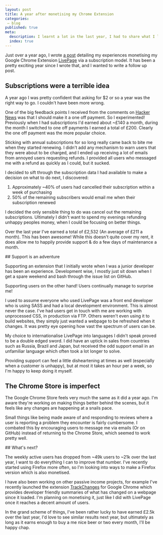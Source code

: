 ```yaml
---
layout: post
title: A year after monetising my Chrome Extension
categories:
 – blog
published: true
meta:
  description: I learnt a lot in the last year, I had to share what I learnt!
  index: true
---
```


Just over a year ago, I wrote [a post](/2016/10/29/lessons-learnt-from-monetising-my-chrome-extension.html) detailing my experiences monetising my Google Chrome Extension  [LivePage](https://chrome.google.com/webstore/detail/livepage/pilnojpmdoofaelbinaeodfpjheijkbh/details) via a subscription model. It has been a pretty exciting year since I wrote that, and I wanted to write a follow up post.

## Subscriptions were a terrible idea

A year ago I was pretty confident that asking for $2 or so a year was the right way to go. I couldn't have been more wrong.

One of the big feedback points I received from the comments on [Hacker News](https://news.ycombinator.com/item?id=12925467) was that I should make it a one off payment. So I experimented! Previously when I had subscriptions I'd earned about ~£140 a month, during the month I switched to one off payments I earned a total of £200. Clearly the one off payment was the more popular choice.

Sticking with annual subscriptions for so long really came back to bite me when they started renewing. I didn't add any mechanism to warn users that they were about to be charged, and I ended up receiving a lot of emails from annoyed users requesting refunds. I provided all users who messaged me with a refund as quickly as I could, but it sucked.

I decided to sift through the subscription data I had available to make a decision on what to do next, I discovered:

1. Approximately ~40% of users had cancelled their subscription within a week of purchasing
2. 50% of the remaining subscribers would email me when their subscription renewed

I decided the only sensible thing to do was cancel out the remaining subscriptions. Ultimately I didn't want to spend my evenings refunding unhappy peoples money, when I could be focusing on better things.

Over the last year I've earned a total of £2,532 (An average of £211 a month). This has been awesome! While this doesn't quite cover my rent, it does allow me to happily provide support & do a few days of maintenance a month.

## Support is an adventure

Supporting an extension that I initially wrote when I was a junior developer has been an experience. Development wise, I mostly just sit down when I get a spare weekend and bash through the issue list on GitHub.

Supporting users on the other hand! Users continually manage to surprise me!

I used to assume everyone who used LivePage was a front end developer who is using SASS and had a local development environment. This is almost never the case. I've had users get in touch with me are working with unprocessed CSS, in production via FTP. Others weren't even using it to build websites, they simply just wanted a webpage to be refreshed when it changes. It was pretty eye opening how vast the spectrum of users can be.

My choice to internationalise LivePage into languages I didn't speak proved to be a double edged sword. I did have an uptick in sales from countries such as Russia, Brazil and Japan, but received the odd support email in an unfamiliar language which often took a lot longer to solve.

Providing support can feel a little disheartening at times as well (especially when a customer is unhappy), but at most it takes an hour per a week, so I'm happy to keep doing it myself.

## The Chrome Store is imperfect

The Google Chrome Store feels very much the same as it did a year ago. I'm aware they're working on making things better behind the scenes, but it feels like any changes are happening at a snails pace.

Small things like being made aware of and responding to reviews where a user is reporting a problem they encounter is fairly cumbersome. I combated this by encouraging users to message me via emails (Or on GitHub) instead of returning to the Chrome Store, which seemed to work pretty well.

## What's next?

The weekly active users has dropped from ~49k users to ~21k over the last year, I want to do everything I can to improve that number. I've recently started using Firefox more often, so I'm looking into ways to make a Firefox version which is also monetised.

I have also been working on other passive income projects, for example I've recently launched the extension [TrackChanges](https://trackchanges.mikerogers.io/) for Google Chrome which provides developer friendly summaries of what has changed on a webpage since it loaded. I'm planning on monetising it, just like I did with LivePage once it reaches a decent amount of users.

In the grand scheme of things, I've been rather lucky to have earned £2.5k over the last year, I'd love to see similar results next year, but ultimately as long as it earns enough to buy a me nice beer or two every month, I'll be happy chap.
